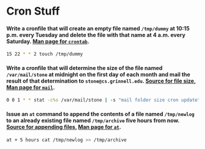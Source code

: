 # Cron Stuff

#### Write a cronfile that will create an empty file named `/tmp/dummy` at 10:15 p.m. every Tuesday and delete the file with that name at 4 a.m. every Saturday. [Man page for `crontab`].

```Bash
15 22 * * 2 touch /tmp/dummy
```

#### Write a cronfile that will determine the size of the file named `/var/mail/stone` at midnight on the first day of each month and mail the result of that determination to `stone@cs.grinnell.edu`. [Source for file size], [Man page for `mail`].

```Bash
0 0 1 * * stat -c%s /var/mail/stone | -s "mail folder size cron update" "stone@cs.grinnell.edu"
```

#### Issue an `at` command to append the contents of a file named `/tmp/newlog` to an already existing file named `/tmp/archive` five hours from now. [Source for appending files], [Man page for `at`].

```Bash
at + 5 hours cat /tmp/newlog >> /tmp/archive
```

[Man page for `crontab`]:http://man7.org/linux/man-pages/man5/crontab.5.html
[Source for file size]:http://www.linuxquestions.org/questions/programming-9/file-size-using-bash-script-410766/
[Man page for `mail`]:http://linux.die.net/man/1/mail
[Source for appending files]:http://stackoverflow.com/questions/13181725/bash-append-file-contents-to-the-bottom-of-existing-file
[Man page for `at`]:http://linux.die.net/man/1/at
